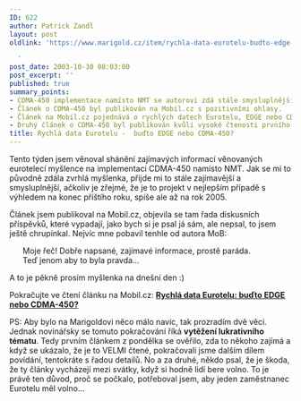 ```yaml
---
ID: 622
author: Patrick Zandl
layout: post
oldlink: 'https://www.marigold.cz/item/rychla-data-eurotelu-budto-edge-nebo-cdma-450

  '
post_date: 2003-10-30 08:03:00
post_excerpt: ''
published: true
summary_points:
- CDMA-450 implementace namísto NMT se autorovi zdá stále smysluplnější.
- Článek o CDMA-450 byl publikován na Mobil.cz s pozitivními ohlasy.
- Článek na Mobil.cz pojednává o rychlých datech Eurotelu, EDGE nebo CDMA-450.
- Druhý článek o CDMA-450 byl publikován kvůli vysoké čtenosti prvního.
title: Rychlá data Eurotelu -  buďto EDGE nebo CDMA-450?
---
```


<p>
Tento týden jsem věnoval shánění zajímavých informací věnovaných eurotelecí myšlence na implementaci CDMA-450 namísto NMT. Jak se mi to původně zdála zvrhlá myšlenka, přijde mi to stále zajímavější a smysluplnější, ačkoliv je zřejmé, že je to projekt v nejlepším případě s výhledem na konec příštího roku, spíše ale až na rok 2005. </p>

<p>
Článek jsem publikoval na Mobil.cz, objevila se tam řada diskusních příspěvků, které vypadají, jako bych si je psal já sám, ale nepsal, to jsem ještě chrupinkal. Nejvíc mne pobavil tenhle od autora MoB:</p>

<UL>Moje řeč! Dobře napsané, zajímavé informace, prostě paráda.<BR>Teď jenom aby to byla pravda... </UL>
<p>
A to je pěkně prosím myšlenka na dnešní den :)</p>

<p>
Pokračujte ve čtení článku na Mobil.cz: <A class=prvninadpis href="http://mobil.idnes.cz/mobilni_komunikace/mobilni_technologie/cdmaet031030.html"><STRONG>Rychlá data Eurotelu: buďto EDGE nebo CDMA-450?</STRONG></A></p>

<p>
PS: Aby bylo na Marigoldovi něco málo navíc, tak prozradím dvě věci. Jednak novinářsky se tomuto pokračování říká <STRONG>vytěžení lukrativního tématu</STRONG>. Tedy prvním článkem z pondělka se ověřilo, zda to někoho zajímá a když se ukázalo, že je to VELMI čtené, pokračovali jsme dalším dílem povídání, tentokráte s řadou detailů. No a za druhé, někdo psal, že je škoda, že ty články vycházejí mezi svátky, když si hodně lidí bere volno. To je právě ten důvod, proč se počkalo, potřeboval jsem, aby jeden zaměstnanec Eurotelu měl volno...</p>